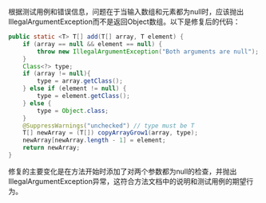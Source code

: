 根据测试用例和错误信息，问题在于当输入数组和元素都为null时，应该抛出IllegalArgumentException而不是返回Object数组。以下是修复后的代码：

```java
public static <T> T[] add(T[] array, T element) {
    if (array == null && element == null) {
        throw new IllegalArgumentException("Both arguments are null");
    }
    Class<?> type;
    if (array != null){
        type = array.getClass();
    } else if (element != null) {
        type = element.getClass();
    } else {
        type = Object.class;
    }
    @SuppressWarnings("unchecked") // type must be T
    T[] newArray = (T[]) copyArrayGrow1(array, type);
    newArray[newArray.length - 1] = element;
    return newArray;
}
```

修复的主要变化是在方法开始时添加了对两个参数都为null的检查，并抛出IllegalArgumentException异常，这符合方法文档中的说明和测试用例的期望行为。